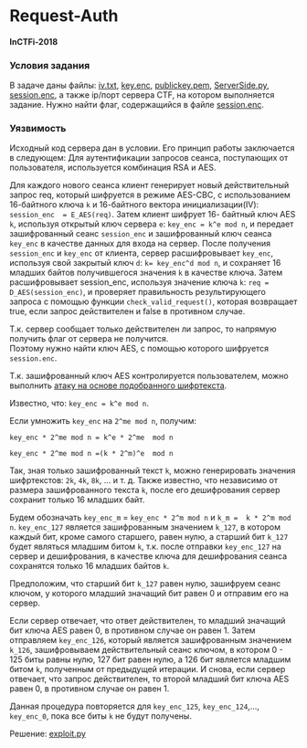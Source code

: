 # Request-Auth

#### InCTFi-2018

### Условия задания

В задаче даны файлы: [iv.txt](iv.txt), [key.enc](key.enc), [publickey.pem](publickey.pem), [ServerSide.py](ServerSide.py),
 [session.enc](session.enc), а также ip/порт сервера CTF, на котором выполняется задание.
Нужно найти флаг, содержащийся в файле [session.enc](session.enc).

### Уязвимость
Исходный код сервера дан в условии. Его принцип работы заключается в следующем: 
Для аутентификации запросов сеанса, поступающих от пользователя, используется комбинация RSA и AES.

Для каждого нового сеанса клиент генерирует новый действительный запрос 
req, который шифруется в режиме AES-CBC, с использованием 16-байтного ключа `k` и 16-байтного вектора 
инициализации(IV): `session_enc  = E_AES(req)`.
Затем клиент шифрует 16- байтный ключ AES `k`, используя открытый ключ сервера `e`: `key_enc = k^e mod n`, и передает зашифрованный 
сеанс `session_enc` и зашифрованный ключ сеанса `key_enc` в качестве данных для входа на сервер.
После получения `session_enc` и `key_enc` от клиента, сервер расшифровывает `key_enc`, используя свой закрытый ключ `d`: `k= key_enc^d mod n`, и 
сохраняет 16 младших байтов получившегося значения `k` в качестве ключа.
Затем расшифровывает session_enc, используя значение ключа `k`: `req = D_AES(session_enc)`, и проверяет правильность результирующего запроса с помощью функции
 `check_valid_request()`, которая возвращает true, если запрос действителен и false в противном случае.

Т.к. сервер сообщает только действителен ли запрос, то напрямую получить флаг от сервера не получится.  
Поэтому нужно найти ключ AES, с помощью которого шифруется `session.enc`. 

Т.к. зашифрованный ключ AES контролируется пользователем, можно выполнить [атаку на основе подобранного шифртекста](1802.03367.pdf). 

Известно, что: `key_enc = k^e mod n`.

Если умножить `key_enc` на  `2^me mod n`, получим:

`key_enc * 2^me mod n = k^e * 2^me  mod n`

`key_enc * 2^me mod n =(k * 2^m)^e  mod n`

Так, зная только зашифрованный текст `k`, можно генерировать значения шифртекстов: `2k`, `4k`, `8k`, ... и т. д. Также известно, что независимо 
от размера зашифрованного текста `k`, после его дешифрования сервер сохранит только 16 младших байт.

Будем обозначать `key_enc_m` =  `key_enc * 2^m mod n`  и   `k_m =  k * 2^m mod n`.
`key_enc_127` является зашифрованным значением `k_127`, в котором каждый бит, кроме самого старшего, равен нулю, а старший бит `k_127` будет
 являться младшим битом `k`, т.к. после отправки `key_enc_127` на сервер и дешифрования, в качестве ключа для дешифрования сеанса сохранятся 
 только 16 младших байтов `k`. 
 
Предположим, что старший бит `k_127` равен нулю, зашифруем сеанс ключом, у которого младший значащий бит равен 0 и отправим его на сервер.

Если сервер отвечает, что ответ действителен, то младший значащий бит ключа AES равен 0, в противном случае он равен 1. Затем отправляем 
`key_enc_126`, который является зашифрованным значением `k_126`, зашифровываем действительный сеанс ключом, в котором 0 - 125 биты равны нулю,
 127 бит равен нулю, а 126 бит является младшим битом `k`, полученным от предыдущей итерации. И снова, если сервер отвечает, что запрос
 действителен, то второй младший бит ключа AES равен 0, в противном случае он равен 1.
 
Данная процедура повторяется для `key_enc_125`, `key_enc_124`,…, `key_enc_0`, пока все биты `k` не будут получены. 

Решение: [exploit.py](exploit.py)
